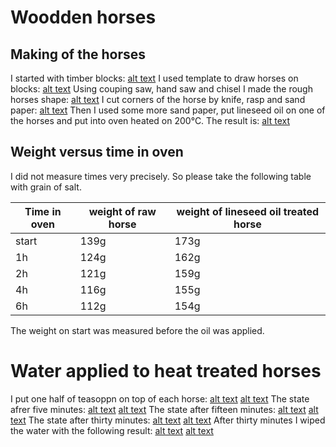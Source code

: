 # Woodden horses
## Making of the horses
I started with timber blocks:
[alt text](https://github.com/JaroslavHavrda/woodHeatTreatment/01_initial%20blocks.jpg "original timber blocks")
I used template to draw horses on blocks:
[alt text](https://github.com/JaroslavHavrda/woodHeatTreatment/03_drawn%20horses.jpg "horses drawn on timber blocks")
Using couping saw, hand saw and chisel I made the rough horses shape:
[alt text](https://github.com/JaroslavHavrda/woodHeatTreatment/06_rough%20shape.jpg "rough shape of horses")
I cut corners of the horse by knife, rasp and sand paper:
[alt text](https://github.com/JaroslavHavrda/woodheatTreatment/09_rough%20sandpaper%20applied.jpg "horses with smooth edges")
Then I used some more sand paper, put lineseed oil on one of the horses and put into oven heated on 200°C. The result is:
[alt text](https://github.com/JaroslavHavrda/woodheatTreatment/12_after%20one%20hour%20treatment.jpg "the almost final horse")

## Weight versus time in oven
I did not measure times very precisely. So please take the following table with grain of salt.

|Time in oven|weight of raw horse|weight of lineseed oil treated horse|
|------------|-------------------|------------------------------------|
| start      | 139g              | 173g                               |
| 1h         | 124g              | 162g                               |
| 2h         | 121g              | 159g                               |
| 4h         | 116g              | 155g                               |
| 6h         | 112g              | 154g                               |

The weight on start was measured before the oil was applied.

# Water applied to heat treated horses
I put one half of teasoppn on top of each horse:
[alt text](https://github.com/JaroslavHavrda/woodHeatTreatment/13a_water%20applied.jpg "water on top of a horse")
[alt text](https://github.com/JaroslavHavrda/woodHeatTreatment/13b_water%20applied.jpg "water on top of a horse")
The state afrer five minutes:
[alt text](https://github.com/JaroslavHavrda/woodHeatTreatment/14a_after%205%20minutes.jpg "water on top of a horse")
[alt text](https://github.com/JaroslavHavrda/woodHeatTreatment/14b_after%205%20minutes.jpg "water on top of a horse")
The state after fifteen minutes:
[alt text](https://github.com/JaroslavHavrda/woodHeatTreatment/15a_after%2015%20minutes.jpg "water on top of a horse")
[alt text](https://github.com/JaroslavHavrda/woodHeatTreatment/15b_after%2015%20minutes.jpg "water on top of a horse")
The state after thirty minutes:
[alt text](https://github.com/JaroslavHavrda/woodHeatTreatment/16a_after%2030%20minutes.jpg "water on top of a horse")
[alt text](https://github.com/JaroslavHavrda/woodHeatTreatment/16b_after%2030%20minutes.jph "water on top of a horse")
After thirty minutes I wiped the water with the following result:
[alt text](https://github.com/JaroslavHavrda/woodHeatTreatment/17a_water%20removed.jpg "wiped horse")
[alt text](https://github.com/JaroslavHavrda/woodHeatTreatment/17b_water%20removed.jpg "wiped horse")

